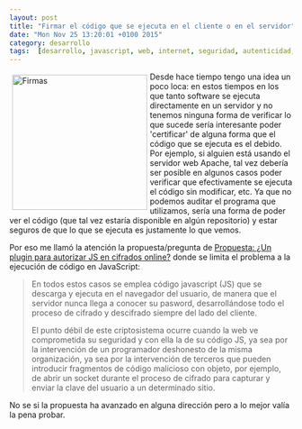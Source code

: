 ```yaml
---
layout: post
title: "Firmar el código que se ejecuta en el cliente o en el servidor"
date: "Mon Nov 25 13:20:01 +0100 2015"
category: desarrollo
tags:  [desarrollo, javascript, web, internet, seguridad, autenticidad, criptografía, firmas, certificación]
---
```






<a href="https://www.flickr.com/photos/fernand0/2159074625/" title="Firmas"><img src="https://c1.staticflickr.com/3/2389/2159074625_7bcd9b05b1_m.jpg" width="240"  alt="Firmas" style="float:left; margin:5px"></a> 
Desde hace tiempo tengo una idea un poco loca: en estos tiempos en los que tanto software se ejecuta directamente en un servidor y no tenemos ninguna forma de verificar lo que sucede sería interesante poder 'certificar' de alguna forma que el código que se ejecuta es el debido. Por ejemplo, si alguien está usando el servidor web Apache, tal vez debería ser posible en algunos casos poder verificar que efectivamente se ejecuta el código sin modificar, etc. Ya que no podemos auditar el programa que utilizamos, sería una forma de poder ver el código (que tal vez estaría disponible en algún repositorio) y estar seguros de que lo que se ejecuta es justamente lo que vemos.

Por eso me llamó la atención la propuesta/pregunta de [Propuesta: ¿Un plugin para autorizar JS en cifrados online?](http://www.kriptopolis.com/node/941) donde se limita el problema a la ejecución de código en JavaScript:

>  En todos estos casos se emplea código javascript (JS) que se descarga y ejecuta en el navegador del usuario, de manera que el servidor nunca llega a conocer su pasword, desarrollándose todo el proceso de cifrado y descifrado siempre del lado del cliente.
>
> El punto débil de este criptosistema ocurre cuando la web ve comprometida su seguridad y con ella la de su código JS, ya sea por la intervención de un programador deshonesto de la misma organización, ya sea por la intervención de terceros que pueden introducir fragmentos de código malicioso con objeto, por ejemplo, de abrir un socket durante el proceso de cifrado para capturar y enviar la clave del usuario a un determinado sitio.

No se si la propuesta ha avanzado en alguna dirección pero a lo mejor valía la pena probar.
